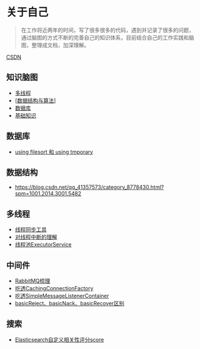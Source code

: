 # 关于自己

> 在工作将近两年的时间，写了很多很多的代码，遇到并记录了很多的问题，通过脑图的方式不断的完善自己的知识体系，目前结合自己的工作实践和脑图，整理成文档，加深理解。

[CSDN](https://blog.csdn.net/qq_41357573)

## 知识脑图

* [多线程](https://www.processon.com/view/link/612254f963768958e530fd3d)
* [[数据结构与算法](https://www.processon.com/view/link/6122554663768958e530fdb9)]
* [数据库](https://www.processon.com/view/link/60c627a2f346fb0ce5cca24a)
* [基础知识](https://www.processon.com/view/link/612249965653bb6788dda7d8)

## 数据库

* [using filesort 和 using tmporary](数据库/文件排序和临时表/README.md)

## 数据结构

* https://blog.csdn.net/qq_41357573/category_8778430.html?spm=1001.2014.3001.5482

## 多线程

* [线程同步工具](多线程/线程同步工具/README.md)
* [对线程中断的理解](多线程/对线程中断的理解/README.md)
* [线程池ExecutorService](多线程/线程池ExecutorService/README.md)

## 中间件

* [RabbitMQ梳理](中间件/RabbitMQ/README.md)
* [吃透CachingConnectionFactory](中间件/CachingConnectionFactory/README.md)
* [吃透SimpleMessageListenerContainer](中间件/SimpleMessageListenerContainer/README.md)
* [basicReject、basicNack、basicRecover区别](中间件/basicReject、basicNack、basicRecover区别/README.md)

## 搜索

* [Elasticsearch自定义相关性评分score](搜索/Elasticsearch自定义相关性评分score/README.md)

